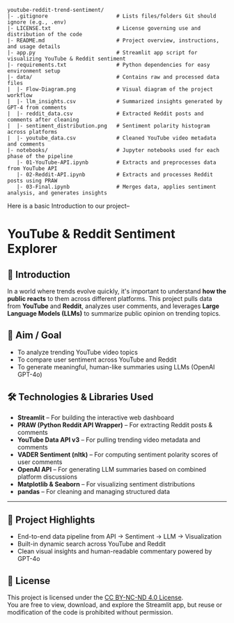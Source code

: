```
youtube-reddit-trend-sentiment/
|- .gitignore                      # Lists files/folders Git should ignore (e.g., .env)
|- LICENSE.txt                     # License governing use and distribution of the code
|- README.md                       # Project overview, instructions, and usage details
|- app.py                          # Streamlit app script for visualizing YouTube & Reddit sentiment
|- requirements.txt                # Python dependencies for easy environment setup
|- data/                           # Contains raw and processed data files
|  |- Flow-Diagram.png             # Visual diagram of the project workflow
|  |- llm_insights.csv             # Summarized insights generated by GPT-4 from comments
|  |- reddit_data.csv              # Extracted Reddit posts and comments after cleaning
|  |- sentiment_distribution.png   # Sentiment polarity histogram across platforms
|  |- youtube_data.csv             # Cleaned YouTube video metadata and comments
|- notebooks/                      # Jupyter notebooks used for each phase of the pipeline
   |- 01-YouTube-API.ipynb         # Extracts and preprocesses data from YouTube API
   |- 02-Reddit-API.ipynb          # Extracts and processes Reddit posts using PRAW
   |- 03-Final.ipynb               # Merges data, applies sentiment analysis, and generates insights
```



Here is a basic Introduction to our project– 
# YouTube & Reddit Sentiment Explorer

## 🧠 Introduction
In a world where trends evolve quickly, it's important to understand **how the public reacts** to them across different platforms. This project pulls data from **YouTube** and **Reddit**, analyzes user comments, and leverages **Large Language Models (LLMs)** to summarize public opinion on trending topics.

## 🎯 Aim / Goal
- To analyze trending YouTube video topics
- To compare user sentiment across YouTube and Reddit
- To generate meaningful, human-like summaries using LLMs (OpenAI GPT-4o)

## 🛠️ Technologies & Libraries Used

- **Streamlit** – For building the interactive web dashboard
- **PRAW (Python Reddit API Wrapper)** – For extracting Reddit posts & comments
- **YouTube Data API v3** – For pulling trending video metadata and comments
- **VADER Sentiment (nltk)** – For computing sentiment polarity scores of user comments
- **OpenAI API** – For generating LLM summaries based on combined platform discussions
- **Matplotlib & Seaborn** – For visualizing sentiment distributions
- **pandas** – For cleaning and managing structured data

---

## 🚀 Project Highlights
- End-to-end data pipeline from API → Sentiment → LLM → Visualization
- Built-in dynamic search across YouTube and Reddit
- Clean visual insights and human-readable commentary powered by GPT-4o










## 📄 License

This project is licensed under the [CC BY-NC-ND 4.0 License](https://creativecommons.org/licenses/by-nc-nd/4.0/).  
You are free to view, download, and explore the Streamlit app, but reuse or modification of the code is prohibited without permission.

